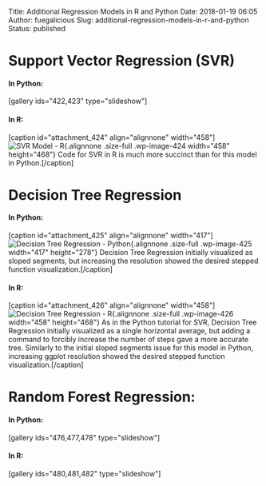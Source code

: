 Title: Additional Regression Models in R and Python
Date: 2018-01-19 06:05
Author: fuegalicious
Slug: additional-regression-models-in-r-and-python
Status: published

Support Vector Regression (SVR)
===============================

#### In Python:

\[gallery ids="422,423" type="slideshow"\]

#### In R:

\[caption id="attachment\_424" align="alignnone" width="458"\]![SVR
Model -
R](https://utterbergdatadev.files.wordpress.com/2018/01/svr-model-r.png){.alignnone
.size-full .wp-image-424 width="458" height="468"} Code for SVR in R is
much more succinct than for this model in Python.\[/caption\]

Decision Tree Regression
========================

#### In Python:

\[caption id="attachment\_425" align="alignnone" width="417"\]![Decision
Tree Regression -
Python](https://utterbergdatadev.files.wordpress.com/2018/01/decision-tree-regression-python.png){.alignnone
.size-full .wp-image-425 width="417" height="278"} Decision Tree
Regression initially visualized as sloped segments, but increasing the
resolution showed the desired stepped function
visualization.\[/caption\]

#### In R:

\[caption id="attachment\_426" align="alignnone" width="458"\]![Decision
Tree Regression -
R](https://utterbergdatadev.files.wordpress.com/2018/01/decision-tree-regression-r.png){.alignnone
.size-full .wp-image-426 width="458" height="468"} As in the Python
tutorial for SVR, Decision Tree Regression initially visualized as a
single horizontal average, but adding a command to forcibly increase the
number of steps gave a more accurate tree. Similarly to the initial
sloped segments issue for this model in Python, increasing ggplot
resolution showed the desired stepped function
visualization.\[/caption\]

Random Forest Regression:
=========================

#### In Python:

\[gallery ids="476,477,478" type="slideshow"\]

#### In R:

\[gallery ids="480,481,482" type="slideshow"\]
